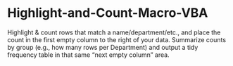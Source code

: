 # Highlight-and-Count-Macro-VBA
Highlight &amp; count rows that match a name/department/etc., and place the count in the first empty column to the right of your data.  Summarize counts by group (e.g., how many rows per Department) and output a tidy frequency table in that same “next empty column” area.

